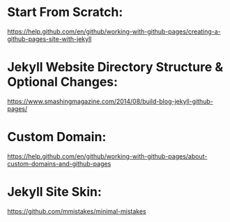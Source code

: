 # Start From Scratch:
https://help.github.com/en/github/working-with-github-pages/creating-a-github-pages-site-with-jekyll

# Jekyll Website Directory Structure & Optional Changes:
https://www.smashingmagazine.com/2014/08/build-blog-jekyll-github-pages/

# Custom Domain:
https://help.github.com/en/github/working-with-github-pages/about-custom-domains-and-github-pages

# Jekyll Site Skin:
https://github.com/mmistakes/minimal-mistakes
